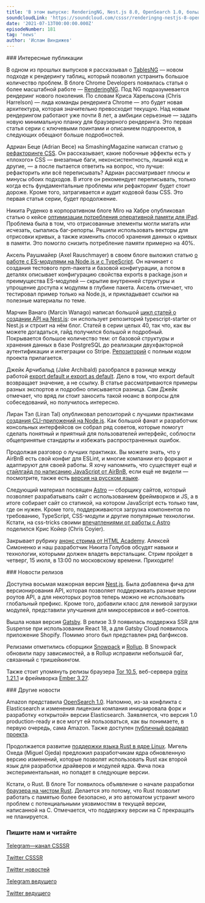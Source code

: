 ```yaml
---
title: 'В этом выпуске: RenderingNG, Nest.js 8.0, OpenSearch 1.0, большой цикл статей о создании API с Nest.js, рефакторинг CSS, а также стрим HTML Academy о навыках и технологиях для верстальщиков.'
soundcloudLink: 'https://soundcloud.com/csssr/renderingng-nestjs-8-opensearch-10-api-s-nestjs-refaktoring-css-strim-html-academy-o-verstke'
date: '2021-07-13T00:00:00.000Z'
episodeNumber: 181
tag: 'news'
author: 'Ислам Виндижев'
---
```


<ParagraphWithImage imageName="manWithLaptop">
  ### Интересные публикации

В одном из прошлых выпусков я рассказывал о [TablesNG]() — новом подходе к рендерингу таблиц, который позволил устранить большое количество проблем. В блоге Chrome Developers появилась статья о более масштабной работе — [RenderingNG](https://developer.chrome.com/blog/renderingng/). Под NG подразумевается рендеринг нового поколения. По словам Криса Харельсона (Chris Harrelson) — лида команды рендеринга Chrome — это будет новая архитектура, которая значительно превосходит текущую. Над новым рендерингом работают уже почти 8 лет, а амбиции серьезные — задать новую минимальную планку для браузерного рендеринга. Это первая статья серии с ключевыми поинтами и описанием подпроектов, в следующих обещают больше подробностей.
</ParagraphWithImage>

Адриан Беце (Adrian Bece) на SmashingMagazine написал статью [о рефакторинге CSS](https://www.smashingmagazine.com/2021/07/refactoring-css-introduction-part1/). Он рассказывает, какие побочные эффекты есть у «плохого» CSS — внезапные баги, неконсистентность, лишний код и другие, — а после пытается ответить на вопрос, что лучше: рефакторить или всё переписывать? Адриан рассматривает плюсы и минусы обоих подходов. В итоге он рекомендует переписывать, только когда есть фундаментальные проблемы или рефакторинг будет стоит дороже. Кроме того, затрагивается и аудит кодовой базы CSS. Это первая статья серии, будет продолжение.

Никита Руденко в корпоративном блоге Miro на Хабре опубликовал статью о кейсе [оптимизации потребления оперативной памяти для iPad](https://habr.com/ru/company/miro/blog/566426/). Проблема была в том, что отрисованные элементы могли мигать или исчезать, сыпались баг-репорты. Решили использовать векторы для отрисовки кривых, а также изменить способ хранения данных о кривых в памяти. Это помогло снизить потребление памяти примерно на 40%.

Аксель Раушмайер (Axel Rauschmayer) в своем блоге выложил статью [о работе с ES-модулями на Node.js и с TypeScript](https://2ality.com/2021/06/typescript-esm-nodejs.html). Он начинает с создания тестового npm-пакета и базовой конфигурации, а потом в деталях описывает конфигурацию свойства exports в package.json и преимущества ES-модулей — скрытие внутренней структуры и упрощение доступа к модулям в глубине пакета. Аксель отмечает, что тестировал пример только на Node.js, и прикладывает ссылки на полезные материалы по теме.

Марчин Ванаго (Marcin Wanago) написал большой [цикл статей о создании API на Nest.js](https://wanago.io/2021/07/12/api-nestjs-confirming-email/): он использует репозиторий typescript-starter от Nest.js и строит на нём блог. Статей в серии целых 40, так что, как вы можете догадаться, гайд получился большой и подробный. Покрывается большое количество тем: от базовой структуры и хранения данных в базе PostgreSQL до реализации двухфакторной аутентификации и интеграции со Stripe. [Репозиторий](https://github.com/mwanago/nestjs-typescript) с полным кодом проекта прилагается.

Джейк Арчибальд (Jake Archibald) разобрался в разнице между работой [export default и export as default](https://jakearchibald.com/2021/export-default-thing-vs-thing-as-default/). Дело в том, что export default возвращает значение, а не ссылку. В статье рассматриваются примеры разных экспортов и подробно описывается разница. Сам Джейк отмечает, что вряд ли стоит заносить такой нюанс в вопросы для собеседований, но получилось интересно.

Лиран Тэл (Liran Tal) опубликовал репозиторий с лучшими практиками [создания CLI-приложений на Node.js](https://github.com/lirantal/nodejs-cli-apps-best-practices). Как большой фанат и разработчик консольных интерфейсов он собрал ряд советов, которые помогут сделать понятный и приятный для пользователей интерфейс, соблюсти общепринятые стандарты и избежать распространенных ошибок.

Продолжая разговор о лучших практиках. Вы можете знать, что у AirBnB есть свой конфиг для ESLint, и многие компании его форкают и адаптируют для своей работы. Я хочу напомнить, что существует ещё и [стайлгайд по написанию JavaScript от AirBnB](https://github.com/airbnb/javascript/), если ещё не видели — посмотрите, также есть [версия на русском языке](https://github.com/leonidlebedev/javascript-airbnb).

Следующий материал посвящен [Astro](https://astro.build/blog/introducing-astro) — сборщику сайтов, который позволяет разрабатывать сайт с использованием фреймворков и JS, а в итоге собирает сайт со статикой, на котором JavaScript есть только там, где он нужен. Кроме того, поддерживаются загрузка компонентов по требованию, TypeScript, CSS-модули и другие популярные технологии. Кстати, на css-tricks своими [впечатлениями от работы с Astro](https://css-tricks.com/a-look-at-building-with-astro/) поделился Крис Койер (Chris Coyier).

Закрывает рубрику [анонс стрима от HTML Academy](https://www.youtube.com/watch?v=toJUnjNclA0). Алексей Симоненко и наш разработчик Никита Голубов обсудят навыки и технологии, которыми должен владеть верстальщик. Стрим пройдет в четверг, 15 июля, в 13:00 по московскому времени. Приходите!

<ParagraphWithImage imageName="laptopNews" >
  ### Новости релизов

Доступна восьмая мажорная версия [Nest.js](https://github.com/nestjs/nest/releases/tag/v8.0.0). Была добавлена фича для версионирования API, которая позволяет поддерживать разные версии роутов API, а для некоторых роутов теперь можно не использовать глобальный префикс. Кроме того, добавили класс для ленивой загрузки модулей, представили улучшения для микросервисов и веб-сокетов.
</ParagraphWithImage>

Вышла новая версия [Gatsby](https://www.gatsbyjs.com/docs/reference/release-notes/v3.9/). В релизе 3.9 появилась поддержка SSR для Suspense при использовании React 18, а для Gatsby Cloud появилось приложение Shopify. Помимо этого был представлен ряд багфиксов.

Релизами отметились сборщики [Snowpack](https://github.com/snowpackjs/snowpack/releases/tag/v3.8.0) и [Rollup](https://github.com/rollup/rollup/releases/tag/v2.53.1). В Snowpack обновили пару зависимостей, а в Rollup исправили небольшой баг, связанный с тришейкингом.

Также стоит упомянуть релизы браузера [Tor 10.5](https://blog.torproject.org/new-release-tor-browser-105), веб-сервера [nginx 1.21.1](https://mailman.nginx.org/pipermail/nginx-announce/2021/000304.html) и фреймворка [Ember 3.27](https://blog.emberjs.com/ember-3-27-released).

<ParagraphWithImage imageName="laptopDialog">
  ### Другие новости

Amazon представила [OpenSearch 1.0](https://aws.amazon.com/blogs/opensource/opensearch-1-0-launches/). Напомню, из-за конфликта с Elasticsearch и изменения лицензии компания инициировала форк и разработку «открытой» версии Elasticsearch. Заявляется, что версия 1.0 production-ready и все могут ей пользоваться, как вы понимаете, в первую очередь, сама Amazon. Также доступен [публичный роадмап проекта](https://github.com/orgs/opensearch-project/projects/1).
</ParagraphWithImage>

Продолжается развитие [поддержки языка Rust в ядре Linux](https://lkml.org/lkml/2021/7/4/171). Мигель Охеда (Miguel Ojeda) предложил разработчикам ядра обновленную версию изменений, которые позволят использовать Rust как второй язык для разработки драйверов и модулей ядра. Фича пока экспериментальная, но попадет в следующие версии.

Кстати, о Rust. В блоге Tor появилось объявление о начале разработки [браузера на чистом Rust](https://blog.torproject.org/announcing-arti). Делается это потому, что Rust позволит работать с памятью более безопасно, и это автоматом устранит много проблем с потенциальными уязвимостям в текущей версии, написанной на C. Отмечается, что поддержку версии на C прекращать не планируется.

  ### Пишите нам и читайте
  [Telegram—канал CSSSR](https://t.me/csssr)

  [Twitter CSSSR](https://twitter.com/csssr_dev)

  [Twitter новостей](https://twitter.com/csssr_news)

  [Telegram ведущего](https://t.me/Vindizh)

  [Twitter ведущего](https://twitter.com/Vindizh)
